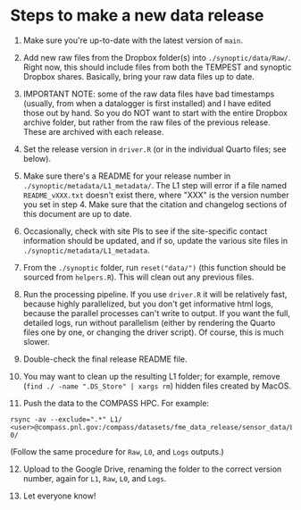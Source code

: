 # Steps to make a new data release

1. Make sure you're up-to-date with the latest version of `main`.

2. Add new raw files from the Dropbox folder(s) into
`./synoptic/data/Raw/`. Right now, this should include files from both
the TEMPEST and synoptic Dropbox shares. Basically, bring your raw data
files up to date.

3. IMPORTANT NOTE: some of the raw data files have bad timestamps
(usually, from when a datalogger is first installed) and I have edited
those out by hand. So you do NOT want to start with the entire Dropbox
archive folder, but rather from the raw files of the previous release.
These are archived with each release.

4. Set the release version in `driver.R` (or in the individual Quarto
files; see below).

5. Make sure there's a README for your release number in
`./synoptic/metadata/L1_metadata/`. The L1 step will error if a file
named `README_vXXX.txt` doesn't exist there, where "XXX" is the version
number you set in step 4. Make sure that the citation and changelog
sections of this document are up to date.

6. Occasionally, check with site PIs to see if the site-specific contact
information should be updated, and if so, update the various site files
in `./synoptic/metadata/L1_metadata`.

7. From the `./synoptic` folder, run `reset("data/")` (this function
should be sourced from `helpers.R`). This will clean out any previous
files.

8. Run the processing pipeline. If you use `driver.R` it will be
relatively fast, because highly parallelized, but you don't get
informative html logs, because the parallel processes can't write to
output. If you want the full, detailed logs, run without parallelism
(either by rendering the Quarto files one by one, or changing the driver
script). Of course, this is much slower.

9. Double-check the final release README file.

10. You may want to clean up the resulting L1 folder; for example,
remove (`find ./ -name ".DS_Store" | xargs rm`) hidden files created by MacOS.

11. Push the data to the COMPASS HPC. For example:

```
rsync -av --exclude=".*" L1/ <user>@compass.pnl.gov:/compass/datasets/fme_data_release/sensor_data/Level1/v1-0/
```

(Follow the same procedure for `Raw`, `L0`, and `Logs` outputs.)

12. Upload to the Google Drive, renaming the folder to the correct
version number, again for `L1`, `Raw`, `L0`, and `Logs`.

13. Let everyone know!
